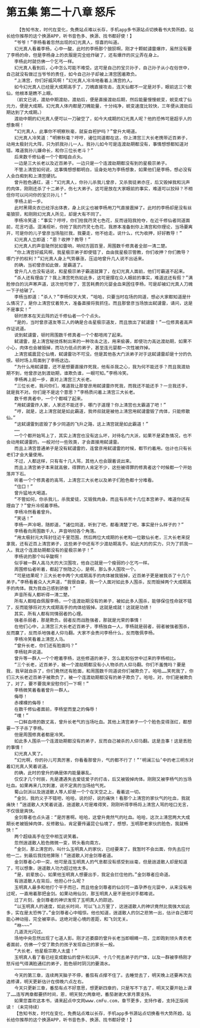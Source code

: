 # 第五集 第二十八章 怒斥
        【告知书友，时代在变化，免费站点难以长存，手机app多书源站点切换看书大势所趋，站长给你推荐的这个换源APP，听书音色多、换源、找书都好使！】
       “爷爷！”李杨看着忽然出现的幻光真人，惊喜的叫道。
       幻光真人看着李杨，心中一酸，此时的李杨那个狼狈啊，刚才十颗弑谴雷爆炸，虽然没有要了李杨的命，但是李杨身上的衣服是完全给炸破了，还有爆炸的灰尘弄在身上。
       李杨此时就仿佛一个乞丐一样。
       幻光真人看到后，心中怎么可能不难受。这可是自己的宝贝孙子，自己孙子从小在俗世中，自己就没有做过当爷爷的责任，如今自己孙子却被上清宫困着欺负。
       “上清宫，你们好威风啊！”幻光真人冷冷地看着上清宫的人。
       如今幻光真人已经是大成期高手了，刀魄直接攻击，连天仙都不一定是对手，眼前这三个散仙，他根本是瞧不上眼。
       （前文已说，渡劫中期渡劫，渡劫后，便是直接渡劫后期，然后能量慢慢蜕变，蜕变成了仙元力，便是大成期。幻光真人体内都是刀魄能量，十分纯净，蜕变速度比较快，三年便从渡劫后期达到了大成期。）
       渡劫中期的幻光真人便可以一刀破空了，如今大成期的幻光真人呢？他的恐怖可是超乎人的想象啊！
       “幻光真人，此事你不明察秋毫，就妄自袒护吗？”曾升大喝道。
       幻光真人冷笑道：“明察秋毫？哼哼，诸位同道都在这，你上清宫三大长老携带近百弟子，动用太极封元大阵，只为抓我孙儿一人。我孙儿如今可是连渡劫期都没有，事情想想都知道对错。难道我孙儿嫌命长，和你三位长老斗？”
       后来数千修仙者一个个都暗自点头。
       一边是三大长老以及近百弟子。一边只是一个连渡劫期都没有到的星极宗弟子。
       不管上清宫如何说，这事情想想都明白，设身处地为李杨想象，如果他们是李杨，想必没有人会白痴到和上清宫硬抗。
       曾升脸色通红，道：“幻光真人，你孙儿杀我儿曾彦，又杀我徒弟亦庄，后又毁掉我和沅声的肉体，刚刚还杀了十二弟子，伤七大弟子。这可是放在大家眼前的事实，难道可以狡辩？不相信你可以问问你的宝贝孙儿！”
       李杨上前一步。
       此时黑翎炎衣已经浮出体表，身上灰尘也被李杨用刀气直接震掉了。此时的李杨却是没有丝毫狼狈，和刚刚幻光真人所见，却是大有不同了。
       李杨冷笑道：“事实？哼哼，你们抢我荇灵七色花，反而诬陷我抢夺，在近千修仙者同道面前，花言巧语。混淆视听，你抢了我的荇灵七色花，我原本准备到你上清宫和你理论，当场要离开，可是你的儿子曾彦当场阻拦我，我要走，他不给走。说什么，代为收押，好好教导！”
       幻光真人立即道：“恩？收押？教导！”
       幻光真人的声音陡然犹如雷响，响彻方圆百里，周围数千修真者全部一清二楚。
       “你上清宫好威风啊，我星极宗弟子即使错了，自由我星极宗管教，你们收押？你们教导？哪门子的权利？”幻光真人身上气势暴涨，压迫地曾升几人说不出话来。
       的确，当初曾彦如此做，是霸道了。
       曾升几人也没有话说，和星极宗弟子霸道就算了，在幻光真人面前，他们可霸道不起来。
       “杀人还有理由了？我上清宫死伤如此多，这可是摆在众人眼前的事实，难道这还有假？”满脸惨白的沅声寒声道，这次他可惨了，苦苦耗费的元婴金血来困住李杨，可是却被幻光真人刀魄一下子给破了。
       李杨当即道：“杀人？”李杨仰天大笑，“哈哈，只要当时在场的同道，想必大家都知道是什么情况了，是你上清宫仗着势大，准备直接将我抓住。而且那曾彦当场放出弑谴雷，请问，这是不是事实！”
       顿时原本在天云阵的近千修仙者一个个点头。
       “是的，当时曾彦道友等三人的确是合击星极宗道友，而且放出了弑谴雷！”一位修真者高声作证说道。
       说到弑谴雷，顿时周围数千修真者一个个都喧闹了起来。
       弑谴雷，是上清宫秘技炼制出来的一种攻击之法，用来偷袭，即使功力高达渡劫期，如果不小心，肉体也会被毁掉，而功力低点的弟子，甚至连元婴都一次性被炸掉。
       上清宫威震昆仑仙境，弑谴雷功不可没。但是其他各大门派弟子对于这弑谴雷却是十分的仇恨。顿时场上局面到了李杨这边。
       “为什么用弑谴雷，还不是想要直接炸死我，他有杀我之心，我为何不能还手？而且我渡劫期不到，他曾彦达到渡劫期，谁欺负谁，一眼可知。”李杨冷笑。
       李杨再上前一步，直对上清宫三大长老。
       “三位长老，我问你们，难道我让那曾彦用弑谴雷炸死我，而我还不能还手？一旦我还手，就是我不对。你们是不是这个意思？”李杨质问着上清宫三大长老。
       数千修真者中，一个个都喊了起来。
       “用弑谴雷炸人家，人家还不能还手，哪门子道理？你上清宫也太霸道了吧！”
       “哼，就是，这上清宫就是如此霸道，我师叔就是被他上清宫用弑谴雷毁了肉体，只能修散仙。”
       “这弑谴雷到底毁了多少同道的飞升之路，这上清宫就是如此霸道！”
       ……
       一个个都开始骂上了，其实上清宫也没有这么坏，对待名门大派，如果不是紧急情况，也不会动用弑谴雷的。一般对付一些败类，才会直接用弑谴雷。
       而且上清宫普通弟子是没有弑谴雷的，连曾彦用弑谴雷的时候，都节约着用。估计也只有长老们才会大量使用。
       不过，人都这样，只有有十几人骂，其他人也会跟着说出来。
       而且上清宫弟子本来就高傲，得罪的人肯定不少，这些被得罪的修真者这个时候都一个开始落井下石。
       听着一个个修真者的高骂，上清宫三大长老以及弟子们脸色都十分难看。
       “住口！”
       曾升猛地大喝道。
       “不管如何，你杀我儿，杀我爱徒，又毁我肉身。而且有杀死十几位本宫弟子。难道你还有理由了？”曾升冷视着李杨。
       李杨冷然看着曾升。
       “笑话！”
       李杨一声冷喝，随即道，“诸位同道，听到了吧，都看清楚了吧，事实是什么样子的？”
       李杨看向周围数千人，声音响彻各个角落。
       “用太极封元大阵封住近千里范围，然后两位大成期的长老和一位散仙长老，三大长老来捉拿我，还有近百上清宫弟子，这些弟子中还有不少渡劫期高手。如此大的的实力，只为了抓我一人。我这个连渡劫期都没有的星极宗弟子！”
       李杨说的那个叫辛酸啊！
       似乎被一群人高马大的大汉围攻，他自己就是一个瘦弱的小乞丐一样。
       周围修仙者听着，都起了恻隐之心，是啊，那么多人围攻一个。
       “可是结果呢？三大长老中两个大成期高手的肉体被我毁掉，近百弟子更是被我杀了十几个弟子。”李杨看着众人大声道，“我很自豪，我一个人面对如此多人围杀，反而毁掉两个大成期高手的肉体。我为我自己感到骄傲！”
       声音所有人都听得一清二楚。
       所有人都暗自佩服李杨，一个连渡劫期没有的弟子，被如此多人围杀，能够保住性命就不错了，反而能够将对方大成期高手的肉体给毁掉。这就是成就！这就是功绩！
       其实，所有人都有同情弱者的心理。
       强者杀弱者，那是欺负。弱者反而战胜强者，那就是光荣的事情！
       在他们心中，上清宫三大长老近百弟子，李杨独自一人，李杨就是弱者，弱者被强者围杀，反而赢了，反而杀地强者人仰马翻。大家不会责问李杨什么，反而敬佩李杨。
       李杨冷笑看着上清宫人马。
       “曾升长老，你们还有脸面吗？”
       李杨轻声说道。
       曾升等一群人一个个瞪着李杨，这些修道的弟子，怎么能和俗世中过来的李杨相比。
       “三个长老，近百弟子，被一个渡劫期都没有小人物杀的人仰马翻。你们不羞愧吗？要是我，我早就自杀了，你们竟然还有脸面，和周围数千同道说你们被欺负了。哈哈……笑死我了，你们三大长老近百弟子被欺负了，被一个连渡劫期都没有的弟子欺负了。哈哈，对，你们是被欺负了，对了，要不要我来安慰你们一下啊！”
       李杨微笑着看着曾升一群人。
       侮辱！
       赤裸裸的侮辱！
       在数千修仙者面前，李杨堂而皇之的侮辱！
       “噗！”
       一口鲜血喷的数丈高，曾升长老气的当场吐血。其他上清宫弟子一个个脸色变得涨红，都想要一下子杀了李杨。
       但是周围修真者都是冷笑。
       如此多人围杀一个连渡劫期都没有的弟子，反而自己被杀的人仰马翻。这是丑事！这是丢脸的事情！
       幻光真人笑了。
       “幻光啊，你的孙儿可真厉害，你看看那曾升，气的都不行了！”‘明澜三仙’中的老三明东对着幻光真人笑着说道。
       的确，此时的曾升的确是体内能量暴乱。
       仅仅才几个时辰，先是遭遇失去爱徒爱子的打击，后又被毁掉肉体。刚刚又被李杨气的当场吐血。如果再来几次刺激，说不定真的当场给气死。
       蜀山剑派以及逍遥散人等人却是一个个在天空之上，看着这一切。
       “金剑，我的义子不错吧，哈哈，说的好，说的痛快！看那个上清宫的家伙气的吐血，我就痛快！”逍遥散人大笑着说道，逍遥散人可是难得笑，刚刚听得李杨将上清宫人骂的哑口无言，不仅很是爽快。
       金剑尊者也点头道：“是厉害啊。哈哈，这曾升竟然气的吐血。哈哈，这次上清宫两大大成期长老被毁掉肉体，反修散仙，肯定要传遍昆仑仙境了，想想，玉明那老家伙的脸色，我就畅快！”
       两个超级高手在空中相互说笑着。
       忽然逍遥散人脸色微微一变，转头看向南方。
       “金剑，那上清宫的，叫什么玉明真人的家伙，已经要来了。我暂时不会出面，你先去应付他一二。到最后我找他算账！”逍遥散人对金剑尊者道。
       金剑尊者心中一突，他可是连玉明真人的气息都没有感受到丝毫，但是逍遥散人却是知道了，可以想象，逍遥散人功力超过他太多。
       “是，前辈放心，如果他玉明真人想要出手，我定会拦住他的。”金剑尊者应命道。
       有逍遥散人在背后，他担心什么呢？
       玉明真人最多和他打个平手而已，而且他金剑尊者的仙剑可一直孕养在元婴中，从来没有用过呢，一直用着那把金剑。如果动用仙剑，那玉明真人是不是他对手都难说。
       过了片刻，金剑尊者的神识发现了玉明真人的踪迹。
       “以玉明真人的速度，如此长时间，可以飞上万里了，这逍遥散人的神识竟然比我强大如此多，实在是太恐怖了。”金剑尊者心中暗惊。他也知道，逍遥散人的剑之悲煞一出，估计自己都可能心神动摇，完全被宰杀。这绝对是心境的差距，和飞剑无关。
       “咻~~~”
       几道流光闪过。
       场地中央忽然出现了七道人影。刚才还萎靡的曾升长老当即眼睛一亮，立即跑到领头青衣老者面前，仿佛一个受了欺负的孩子发现自己的家长一般。
       “大长老，他星极宗欺人太盛！”
       玉明真人看了看已经变成散仙的曾升和沅声、十几个死去弟子的尸体，以及一群被李杨刚才怒斥给气得满脸通红的弟子，脸色顿时阴沉的要滴水。
       ————————————
       今天的第三章，连续两天脑子不停，番茄有点撑不住了。去睡觉去了，明天晚上还要再次去选修课，明天更新估计在傍晚六点左右。
       今天只更新三章，番茄有点不好意思，想更新四章的，只是写不下去了，明天又要开始上课了……连写两章都要挤时间，恩，明天努力两章吧，番茄谢谢大家月票支持。
       如果您喜欢这本书，请来起点中文网www.cmFu.com，章节更多，支持作者，支持正版阅读！（未完待续）
       【告知书友，时代在变化，免费站点难以长存，手机app多书源站点切换看书大势所趋，站长给你推荐的这个换源APP，听书音色多、换源、找书都好使！】